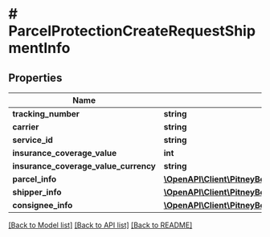 # # ParcelProtectionCreateRequestShipmentInfo

## Properties

Name | Type | Description | Notes
------------ | ------------- | ------------- | -------------
**tracking_number** | **string** |  | [optional] 
**carrier** | **string** |  | [optional] 
**service_id** | **string** |  | [optional] 
**insurance_coverage_value** | **int** |  | [optional] 
**insurance_coverage_value_currency** | **string** |  | [optional] 
**parcel_info** | [**\OpenAPI\Client\PitneyBowes.Developer.ShippingApi.Model\ParcelProtectionCreateRequestShipmentInfoParcelInfo**](ParcelProtectionCreateRequestShipmentInfoParcelInfo.md) |  | [optional] 
**shipper_info** | [**\OpenAPI\Client\PitneyBowes.Developer.ShippingApi.Model\ParcelProtectionCreateRequestShipmentInfoShipperInfo**](ParcelProtectionCreateRequestShipmentInfoShipperInfo.md) |  | [optional] 
**consignee_info** | [**\OpenAPI\Client\PitneyBowes.Developer.ShippingApi.Model\ParcelProtectionCreateRequestShipmentInfoConsigneeInfo**](ParcelProtectionCreateRequestShipmentInfoConsigneeInfo.md) |  | [optional] 

[[Back to Model list]](../../README.md#documentation-for-models) [[Back to API list]](../../README.md#documentation-for-api-endpoints) [[Back to README]](../../README.md)


